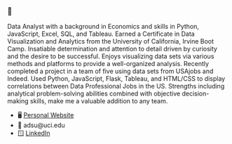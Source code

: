 ### 🍜  
Data Analyst with a background in Economics and skills in Python, JavaScript, Excel, SQL, and Tableau. Earned a Certificate in Data Visualization and Analytics from the University of California, Irvine Boot Camp. Insatiable determination and attention to detail driven by curiosity and the desire to be successful. Enjoys visualizing data sets via various methods and platforms to provide a well-organized analysis. Recently completed a project in a team of five using data sets from USAjobs and Indeed. Used Python, JavaScript, Flask, Tableau,  and HTML/CSS to display correlations between Data Professional Jobs in the US. Strengths including analytical problem-solving abilities combined with objective decision-making skills, make me a valuable addition to any team. 

- 🖥️ [Personal Website](https://7asu.github.io/portfolio/)
- 📧 adsu<span></span>@uci.edu
- 🪟 [LinkedIn](https://www.linkedin.com/in/adsu/)



<!--
**isoju/isoju** is a ✨ _special_ ✨ repository because its `README.md` (this file) appears on your GitHub profile.

Here are some ideas to get you started:

- 🔭 I’m currently working on ...
- 🌱 I’m currently learning ...
- 👯 I’m looking to collaborate on ...
- 🤔 I’m looking for help with ...
- 💬 Ask me about ...
- 📫 How to reach me: ...
- 😄 Pronouns: ...
- ⚡ Fun fact: ...
-->
